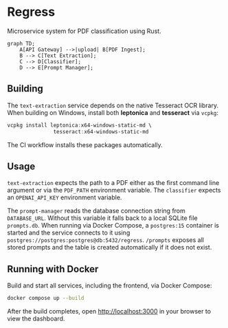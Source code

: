 # Regress

Microservice system for PDF classification using Rust.

```mermaid
graph TD;
    A[API Gateway] -->|upload| B[PDF Ingest];
    B --> C[Text Extraction];
    C --> D[Classifier];
    D --> E[Prompt Manager];
```

## Building

The `text-extraction` service depends on the native
Tesseract OCR library. When building on Windows, install
both **leptonica** and **tesseract** via `vcpkg`:

```powershell
vcpkg install leptonica:x64-windows-static-md \
               tesseract:x64-windows-static-md
```

The CI workflow installs these packages automatically.

## Usage

`text-extraction` expects the path to a PDF either as the first command line
argument or via the `PDF_PATH` environment variable. The `classifier` expects
an `OPENAI_API_KEY` environment variable.

The `prompt-manager` reads the database connection string from `DATABASE_URL`.
Without this variable it falls back to a local SQLite file `prompts.db`. When
running via Docker Compose, a `postgres:15` container is started and the service
connects to it using `postgres://postgres:postgres@db:5432/regress`.
`/prompts` exposes all stored prompts and the table is created automatically if
it does not exist.

## Running with Docker

Build and start all services, including the frontend, via Docker Compose:

```bash
docker compose up --build
```

After the build completes, open <http://localhost:3000> in your browser to view the dashboard.

